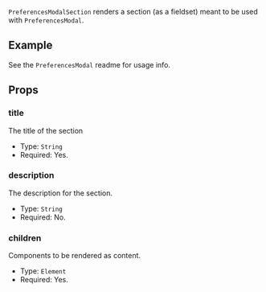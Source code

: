 
`PreferencesModalSection` renders a section (as a fieldset) meant to be used with `PreferencesModal`.

## Example

See the `PreferencesModal` readme for usage info.


## Props

### title

The title of the section

-   Type: `String`
-   Required: Yes.

### description

The description for the section.

-   Type: `String`
-   Required: No.

### children

Components to be rendered as content.

-   Type: `Element`
-   Required: Yes.
